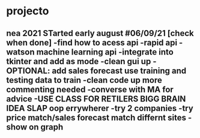 # projecto
nea 2021
STarted early august
#06/09/21 [check when done]
-find how to acess api
-rapid api
-watson machine learning api
-integrate into tkinter and add as mode
-clean gui up
-OPTIONAL: add sales forecast use training and testing data to train
-clean code up more commenting needed
-converse with MA for advice
-USE CLASS FOR RETILERS BIGG BRAIN IDEA
SLAP oop errywherer
-try 2 companies
-try price match/sales forecast match differnt sites
-show on graph
--
